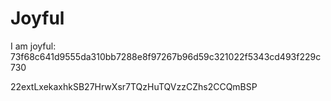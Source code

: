 # Joyful

I am joyful: 73f68c641d9555da310bb7288e8f97267b96d59c321022f5343cd493f229c730


22extLxekaxhkSB27HrwXsr7TQzHuTQVzzCZhs2CCQmBSP